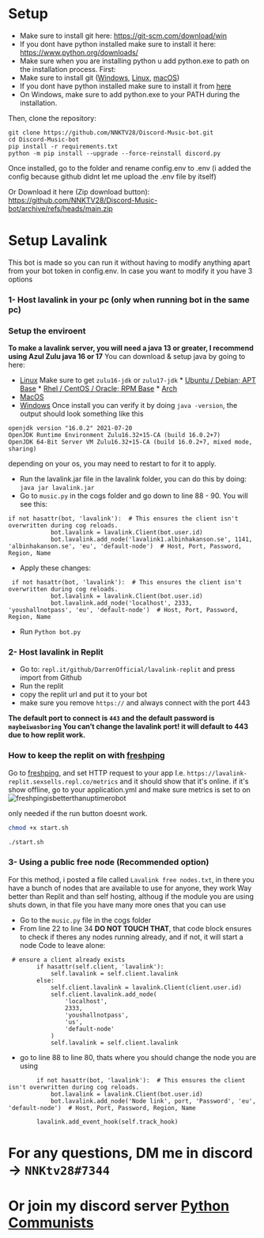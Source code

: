 # Setup
- Make sure to install git here:
https://git-scm.com/download/win
- If you dont have python installed make sure to install it here: https://www.python.org/downloads/
- Make sure when you are installing python u add python.exe to path on the installation process.
First:
- Make sure to install git ([Windows](https://git-scm.com/download/win), [Linux](https://git-scm.com/download/linux), [macOS](https://git-scm.com/download/mac))
- If you dont have python installed make sure to install it from [here](https://www.python.org/downloads)
- On Windows, make sure to add python.exe to your PATH during the installation.

Then, clone the repository:
```
git clone https://github.com/NNKTV28/Discord-Music-bot.git
cd Discord-Music-bot
pip install -r requirements.txt
python -m pip install --upgrade --force-reinstall discord.py
```

Once installed, go to the folder and rename config.env to .env (i added the config because github didnt let me upload the .env file by itself)

Or Download it here (Zip download button):
https://github.com/NNKTV28/Discord-Music-bot/archive/refs/heads/main.zip

# Setup Lavalink
This bot is made so you can run it without having to modify anything apart from your bot token in config.env. In case you want to modify it you have 3 options

### 1- Host lavalink in your pc (only when running bot in the same pc)

### Setup the enviroent

**To make a lavalink server, you will need a java 13 or greater, I recommend using Azul Zulu java 16 or 17**
You can download & setup java by going to here:
* [Linux](https://www.azul.com/downloads/?os=linux&package=jdk) Make sure to get `zulu16-jdk` or `zulu17-jdk`
            * [Ubuntu / Debian; APT Base](https://docs.azul.com/core/zulu-openjdk/install/debian)
            * [Rhel / CentOS / Oracle; RPM Base](https://docs.azul.com/core/zulu-openjdk/install/rpm-based-linux)
            * [Arch](https://aur.archlinux.org/packages/zulu-16-bin/)
* [MacOS](https://www.azul.com/downloads/?os=macos&package=jdk)
* [Windows](https://www.azul.com/downloads/?os=windows&package=jdk)
Once install you can verify it by doing `java -version`, the output should look something like this
```
openjdk version "16.0.2" 2021-07-20
OpenJDK Runtime Environment Zulu16.32+15-CA (build 16.0.2+7)
OpenJDK 64-Bit Server VM Zulu16.32+15-CA (build 16.0.2+7, mixed mode, sharing)
```
depending on your os, you may need to restart to for it to apply.

* Run the lavalink.jar file in the lavalink folder, you can do this by doing: `java jar lavalink.jar`
* Go to `music.py` in the cogs folder and go down to line 88 - 90. You will see this:
```
if not hasattr(bot, 'lavalink'):  # This ensures the client isn't overwritten during cog reloads.
            bot.lavalink = lavalink.Client(bot.user.id)
            bot.lavalink.add_node('lavalink1.albinhakanson.se', 1141, 'albinhakanson.se', 'eu', 'default-node')  # Host, Port, Password, Region, Name
```
* Apply these changes: 

```
 if not hasattr(bot, 'lavalink'):  # This ensures the client isn't overwritten during cog reloads.
            bot.lavalink = lavalink.Client(bot.user.id)
            bot.lavalink.add_node('localhost', 2333, 'youshallnotpass', 'eu', 'default-node')  # Host, Port, Password, Region, Name
```
* Run `Python bot.py`
### 2- Host lavalink in Replit

*  Go to: `repl.it/github/DarrenOfficial/lavalink-replit` and press import from Github
*  Run the replit
*  copy the replit url and put it to your bot
*  make sure you remove `https://` and always connect with the port 443

**The default port to connect is `443` and the default password is `maybeiwasboring`
You can’t change the lavalink port! it will default to 443 due to how replit work.**

### How to keep the replit on with [freshping](https://www.freshworks.com/website-monitoring/)
Go to [freshping](https://www.freshworks.com/website-monitoring/), and set HTTP request to your app I.e. `https://lavalink-replit.sexsells.repl.co/metrics`
and it should show that it's online. if it's show offline, go to your application.yml and make sure metrics is set to on
![freshpingisbetterthanuptimerobot](https://darrennathanael.com/cdn/873E3AB4-8862-49A2-B5F6-5A0B97E3BCF1.jpeg)

only needed if the run button doesnt work.
```bash
chmod +x start.sh
```
```bash
./start.sh
```

### 3- Using a public free node **(Recommended option)**
For this method, i posted a file called `Lavalink free nodes.txt`, in there you have a bunch of nodes that are available to use for anyone, they work Way better than Replit and than self hosting, althoug if the module you are using shuts down, in that file you have many more ones that you can use

* Go to the `music.py` file in the cogs folder
* From line 22 to line 34 **DO NOT TOUCH THAT**, that code block ensures to check if theres any nodes running already, and if not, it will start a node
Code to leave alone:
```
 # ensure a client already exists
        if hasattr(self.client, 'lavalink'):
            self.lavalink = self.client.lavalink
        else:
            self.client.lavalink = lavalink.Client(client.user.id)
            self.client.lavalink.add_node(
                'localhost',
                2333,
                'youshallnotpass',
                'us',
                'default-node'
            )
            self.lavalink = self.client.lavalink
```
- go to line 88 to line 80, thats where you should change the node you are using
```
        if not hasattr(bot, 'lavalink'):  # This ensures the client isn't overwritten during cog reloads.
            bot.lavalink = lavalink.Client(bot.user.id)
            bot.lavalink.add_node('Node link', port, 'Password', 'eu', 'default-node')  # Host, Port, Password, Region, Name

        lavalink.add_event_hook(self.track_hook)
```
        
# For any questions, DM me in discord -> `NNKtv28#7344` 
# Or join my discord server [Python Communists](https://discord.gg/9fQymyuF4c)

